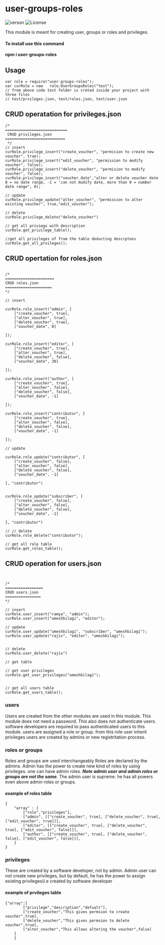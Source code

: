 # user-groups-roles
![verson](https://img.shields.io/badge/version-1.1.2-green.svg)
![License](https://img.shields.io/badge/License-MIT-yellowgreen.svg)


This module is meant for creating user, groups or roles and privileges.

#### To install use this command
**npm i user-groups-roles**

## Usage
```
var role = require("user-groups-roles");
var curRole = new   role.UserGroupsRoles("test");
// from above code test folder is creted inside your project with three files
// test/prvileges.json, test/roles.json, test/user.json

```
## CRUD operatation for privileges.json
```
/*
============================
 CRUD privileges.json
===========================
 */
// insert
curRole.privilege_insert("create_voucher", "permision to create new voucher", true);
curRole.privilege_insert("edit_voucher", "permission to modify voucher", false);
curRole.privilege_insert("delete_voucher", "permision to modify voucher", false);
curRole.privilege_insert("voucher_date","alter or delete voucher date 0 = no date range, -1 = 'can not modify date, more than 0 = number date range", 0);

// update
curRole.privilege_update("alter_voucher", "permission to alter existing voucher", true,"edit_voucher");

// delete
curRole.privilege_delete("delete_voucher")

// get all priviegs with description
curRole.get_privilege_table();

//get all privileges of from the table deducting descrptons
curRole.get_all_prvileges();

```
## CRUD opertation for roles.json
```

/*
======================
CRUD roles.json
=====================
*/ 

// insert 

curRole.role_insert("admin", [
    ["create_voucher", true],
    ["alter_voucher", true],
    ["delete_voucher", true],
    ["voucher_date", 0]

]);

curRole.role_insert("editor", [
    ["create_voucher", true],
    ["alter_voucher", true],
    ["delete_voucher", false],
    ["voucher_date", 30]

]);

curRole.role_insert("author", [
    ["create_voucher", true],
    ["alter_voucher", false],
    ["delete_voucher", false],
    ["voucher_date", -1]

]);

curRole.role_insert("contributor", [
    ["create_voucher", true],
    ["alter_voucher", false],
    ["delete_voucher", false],
    ["voucher_date", -1]

]);

// update

curRole.role_update("contributor", [
    ["create_voucher", false],
    ["alter_voucher", false],
    ["delete_voucher", false],
    ["voucher_date", -1]

], "contributor")


curRole.role_update("subscriber", [
    ["create_voucher", false],
    ["alter_voucher", false],
    ["delete_voucher", false],
    ["voucher_date", -1]

], "contributor")

// // delete
curRole.role_delete("contributor");

// get all role table
curRole.get_roles_table();

```


## CRUD operation for users.json
```


/*
=================
CRUD users.json
================
*/

// insert
curRole.user_insert("ramya", "admin");
curRole.user_insert("umeshbilagi", "editor");

// update
curRole.user_update("umeshbilagi", "subscriber", "umeshbilagi");
curRole.user_update("rajiv", "editor", "umeshbilagi");


// delete
curRole.user_delete("rajiv")

// get table

// get user privileges
curRole.get_user_privileges("umeshbilagi");


// get all users table
curRole.get_users_table();

```

### users
Users are created from the other  modules are used in this module. This module does not need a password. This also does not authenticate users. software developers are required to pass authenticated users to this module.
users are assigned a role or group. from this role user inherit privileges
users are created by admins or new registritation process.

### roles or groups
Roles and groups are used interchangeably
Roles are declared by the admins. Admin has the power to create new kind of roles by using privileges. one can have admin roles.
***Note admin user and admin roles or groups are not the same***.
The admin user is supreme. he has all powers even above admin roles or groups.

#### example of  roles table
```
{
    "array" : [
        ["role","privileges"],
        ["admin", [["create_voucher", true], ["delete_voucher", true], ["edit_voucher", true]]],
        ["editor", [["create_voucher", true], ["delete_voucher", true], ["edit_voucher", false]]],
        ["author", [["create_voucher", true], ["delete_voucher", false], ["edit_voucher", false]]],
    ]
}
```

### privileges
These are created by a software developer, not by admin. Admin user can not create new privileges, but by default, he has the power to assign existing privileges(i.e created by software developer
#### example of prvileges table
```
{"array":[
        ["privilege","description","defualt"],
        ["create_voucher","This gives permsion to create voucher",true],
        ["delete_voucher","This gives permsion to delete voucher",true],
        ["alter_voucher","This allows altering the voucher",false]
    ]
    }

```

